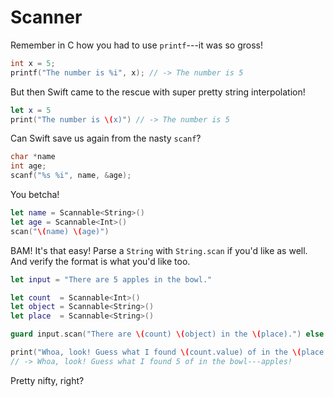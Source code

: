 # Scanner

Remember in C how you had to use `printf`---it was so gross!
```c
int x = 5;
printf("The number is %i", x); // -> The number is 5
```

But then Swift came to the rescue with super pretty string interpolation!
```swift
let x = 5
print("The number is \(x)") // -> The number is 5
```

Can Swift save us again from the nasty `scanf`?
```c
char *name
int age;
scanf("%s %i", name, &age);
```

You betcha!
```swift
let name = Scannable<String>()
let age = Scannable<Int>()
scan("\(name) \(age)")
```

BAM! It's that easy! Parse a `String` with `String.scan` if you'd like as well. And verify the format is what you'd like too.
```swift
let input = "There are 5 apples in the bowl."

let count  = Scannable<Int>()
let object = Scannable<String>()
let place  = Scannable<String>()

guard input.scan("There are \(count) \(object) in the \(place).") else { return fatalError("Scan failed!") }

print("Whoa, look! Guess what I found \(count.value) of in the \(place.value)---\(object.value)!")
// -> Whoa, look! Guess what I found 5 of in the bowl---apples!
```

Pretty nifty, right?
